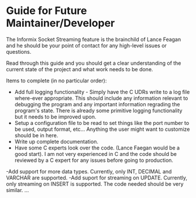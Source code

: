 # Guide for Future Maintainer/Developer

The Informix Socket Streaming feature is the brainchild of Lance Feagan and he should be your point of contact for 
any high-level issues or questions.

Read through this guide and you should get a clear understanding of the current state of the project and what work 
needs to be done.


Items to complete (in no particular order):
- Add full logging functionality - Simply have the C UDRs write to a log file where-ever appropriate. This should 
include any information relevant to debugging the program and any important information regrading the program's state.
There is already some primitive logging functionality but it needs to be improved upon.
- Setup a configuration file to be read to set things like the port number to be used, output format, etc... 
Anything the user might want to customize should be in here.
- Write up complete documentation.
- Have some C experts look over the code. (Lance Faegan would be a good start). I am not very experienced in C and the
 code should be reviewed by a C expert for any issues before going to production.
 
-Add support for more data types. Currently, only INT, DECIMAL and VARCHAR are supported.
-Add suport for streaming on UPDATE. Currently, only streaming on INSERT is supported. The code needed should be very
 similar.
...